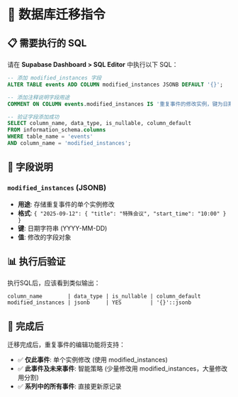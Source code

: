 # 🔧 数据库迁移指令

## 📋 需要执行的 SQL

请在 **Supabase Dashboard > SQL Editor** 中执行以下 SQL：

```sql
-- 添加 modified_instances 字段
ALTER TABLE events ADD COLUMN modified_instances JSONB DEFAULT '{}';

-- 添加注释说明字段用途
COMMENT ON COLUMN events.modified_instances IS '重复事件的修改实例，键为日期(YYYY-MM-DD)，值为修改的字段';

-- 验证字段添加成功
SELECT column_name, data_type, is_nullable, column_default
FROM information_schema.columns 
WHERE table_name = 'events' 
AND column_name = 'modified_instances';
```

## 🎯 字段说明

### `modified_instances` (JSONB)
- **用途**: 存储重复事件的单个实例修改
- **格式**: `{ "2025-09-12": { "title": "特殊会议", "start_time": "10:00" } }`
- **键**: 日期字符串 (YYYY-MM-DD)
- **值**: 修改的字段对象

## 📊 执行后验证

执行SQL后，应该看到类似输出：
```
column_name        | data_type | is_nullable | column_default
modified_instances | jsonb     | YES         | '{}'::jsonb
```

## 🚀 完成后
迁移完成后，重复事件的编辑功能将支持：
- ✅ **仅此事件**: 单个实例修改 (使用 modified_instances)
- ✅ **此事件及未来事件**: 智能策略 (少量修改用 modified_instances，大量修改用分割)
- ✅ **系列中的所有事件**: 直接更新原记录
